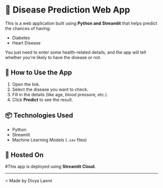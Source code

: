 # 🧠 Disease Prediction Web App

This is a web application built using **Python and Streamlit** that helps predict the chances of having:

  - Diabetes
  - Heart Disease

You just need to enter some health-related details, and the app will tell whether you're likely to have the disease or not.

## 🚀 How to Use the App

  1. Open the link.
  2. Select the disease you want to check.
  3. Fill in the details (like age, blood pressure, etc.).
  4. Click **Predict** to see the result.

## 📦 Technologies Used

  - Python
  - Streamlit
  - Machine Learning Models (`.sav` files)
## 📍 Hosted On

#This app is deployed using **Streamlit Cloud**.

---

⭐ Made by Divya Laxmi
